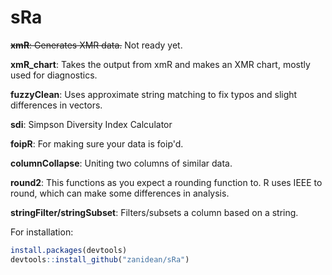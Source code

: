 # **sRa**

~~**xmR**: Generates XMR data.~~ Not ready yet.

**xmR_chart**: Takes the output from xmR and makes an XMR chart, mostly used for diagnostics.

**fuzzyClean**: Uses approximate string matching to fix typos and slight differences in vectors.

**sdi**: Simpson Diversity Index Calculator

**foipR**: For making sure your data is foip'd.

**columnCollapse**: Uniting two columns of similar data.

**round2**: This functions as you expect a rounding function to. R uses IEEE to round, which can make some differences in analysis.

**stringFilter/stringSubset**: Filters/subsets a column based on a string.

For installation: 
``` R
install.packages(devtools)
devtools::install_github("zanidean/sRa")
```